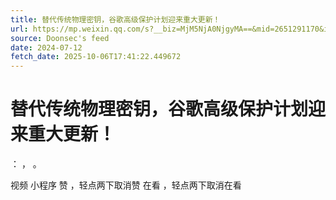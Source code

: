 ```yaml
---
title: 替代传统物理密钥，谷歌高级保护计划迎来重大更新！
url: https://mp.weixin.qq.com/s?__biz=MjM5NjA0NjgyMA==&mid=2651291170&idx=3&sn=3d49afe98e363dd5b2acac5a438e719b
source: Doonsec's feed
date: 2024-07-12
fetch_date: 2025-10-06T17:41:22.449672
---
```


# 替代传统物理密钥，谷歌高级保护计划迎来重大更新！

：
，
。

视频
小程序
赞
，轻点两下取消赞
在看
，轻点两下取消在看